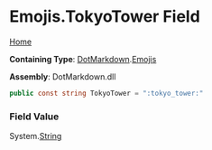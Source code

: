 # Emojis\.TokyoTower Field

[Home](../../../README.md)

**Containing Type**: [DotMarkdown](../../README.md)\.[Emojis](../README.md)

**Assembly**: DotMarkdown\.dll

```csharp
public const string TokyoTower = ":tokyo_tower:"
```

### Field Value

System\.[String](https://docs.microsoft.com/en-us/dotnet/api/system.string)